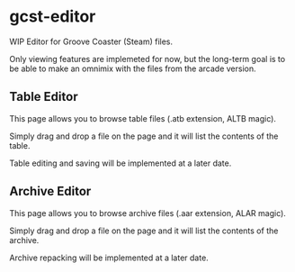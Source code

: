 # gcst-editor

WIP Editor for Groove Coaster (Steam) files.

Only viewing features are implemeted for now, but the long-term goal is to be able to make an omnimix with the files from the arcade version.

## Table Editor

This page allows you to browse table files (.atb extension, ALTB magic).

Simply drag and drop a file on the page and it will list the contents of the table.

Table editing and saving will be implemented at a later date.

## Archive Editor

This page allows you to browse archive files (.aar extension, ALAR magic).

Simply drag and drop a file on the page and it will list the contents of the archive.

Archive repacking will be implemented at a later date.
